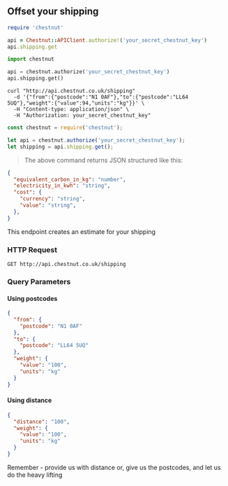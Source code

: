 
## Offset your shipping

```ruby
require 'chestnut'

api = Chestnut::APIClient.authorize!('your_secret_chestnut_key')
api.shipping.get
```

```python
import chestnut

api = chestnut.authorize('your_secret_chestnut_key')
api.shipping.get()
```

```shell
curl "http://api.chestnut.co.uk/shipping"
  -d '{"from":{"postcode":"N1 0AF"},"to":{"postcode":"LL64 5UQ"},"weight":{"value":94,"units":"kg"}}' \
  -H "Content-type: application/json" \
  -H "Authorization: your_secret_chestnut_key"
```

```javascript
const chestnut = require('chestnut');

let api = chestnut.authorize('your_secret_chestnut_key');
let shipping = api.shipping.get();
```

> The above command returns JSON structured like this:

```json
{
  "equivalent_carbon_in_kg": "number",
  "electricity_in_kwh": "string",
  "cost": {
    "currency": "string",
    "value": "string",
  },
}
```

This endpoint creates an estimate for your shipping

### HTTP Request

`GET http://api.chestnut.co.uk/shipping`

### Query Parameters


#### Using postcodes

<div class="center-column"></div>

```json
{
  "from": {
    "postcode": "N1 0AF"
  },
  "to": {
    "postcode": "LL64 5UQ"
  },
  "weight": {
    "value": "100",
    "units": "kg"
  }
}
```


#### Using distance

<div class="center-column"></div>

```json
{
  "distance": "100",
  "weight": {
    "value": "100",
    "units": "kg"
  }
}
```


<aside class="success">
Remember - provide us with distance or, give us the postcodes, and let us do the heavy lifting
</aside>
